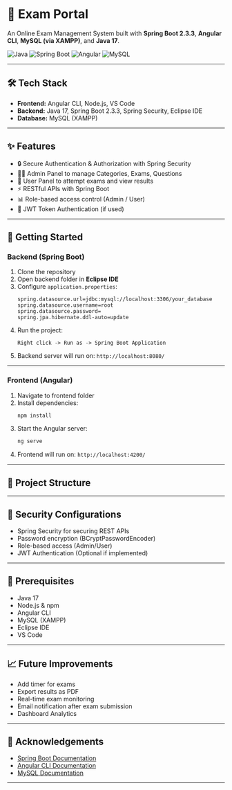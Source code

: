 # 🎯 Exam Portal

An Online Exam Management System built with **Spring Boot 2.3.3**, **Angular CLI**, **MySQL (via XAMPP)**, and **Java 17**.

![Java](https://img.shields.io/badge/Java-17-orange) ![Spring Boot](https://img.shields.io/badge/SpringBoot-2.3.3-brightgreen) ![Angular](https://img.shields.io/badge/Angular-CLI-red) ![MySQL](https://img.shields.io/badge/MySQL-Database-blue)

---

## 🛠 Tech Stack

- **Frontend:** Angular CLI, Node.js, VS Code
- **Backend:** Java 17, Spring Boot 2.3.3, Spring Security, Eclipse IDE
- **Database:** MySQL (XAMPP)

---

## ✨ Features

- 🔒 Secure Authentication & Authorization with Spring Security
- 🧑‍💻 Admin Panel to manage Categories, Exams, Questions
- 📝 User Panel to attempt exams and view results
- ⚡ RESTful APIs with Spring Boot
- 📊 Role-based access control (Admin / User)
- 🎯 JWT Token Authentication (if used)

---

## 🚀 Getting Started

### Backend (Spring Boot)

1. Clone the repository
2. Open backend folder in **Eclipse IDE**
3. Configure `application.properties`:
    ```properties
    spring.datasource.url=jdbc:mysql://localhost:3306/your_database
    spring.datasource.username=root
    spring.datasource.password=
    spring.jpa.hibernate.ddl-auto=update
    ```
4. Run the project:
    ```
    Right click -> Run as -> Spring Boot Application
    ```
5. Backend server will run on: `http://localhost:8080/`

---

### Frontend (Angular)

1. Navigate to frontend folder
2. Install dependencies:
    ```bash
    npm install
    ```
3. Start the Angular server:
    ```bash
    ng serve
    ```
4. Frontend will run on: `http://localhost:4200/`

---

## 📂 Project Structure
---

## 🔐 Security Configurations

- Spring Security for securing REST APIs
- Password encryption (BCryptPasswordEncoder)
- Role-based access (Admin/User)
- JWT Authentication (Optional if implemented)

---

## 📌 Prerequisites

- Java 17
- Node.js & npm
- Angular CLI
- MySQL (XAMPP)
- Eclipse IDE
- VS Code

---

## 📈 Future Improvements

- Add timer for exams
- Export results as PDF
- Real-time exam monitoring
- Email notification after exam submission
- Dashboard Analytics

---

## 🤝 Acknowledgements

- [Spring Boot Documentation](https://spring.io/projects/spring-boot)
- [Angular CLI Documentation](https://angular.io/cli)
- [MySQL Documentation](https://dev.mysql.com/doc/)

---




